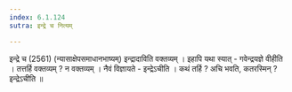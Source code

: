 ```yaml
---
index: 6.1.124
sutra: इन्द्रे च नित्यम्

---
```

 इन्द्रे च (2561) (न्यासाक्षेपसमाधानभाष्यम्) इन्द्रादाविति वक्तव्यम् । इहापि यथा स्यात्  -  गवेन्द्रयज्ञे वीहीति । तत्तर्हि वक्तव्यम् ? न वक्तव्यम् । नैवं विज्ञायते  -  इन्द्रेऽचीति । कथं तर्हि ? अचि भवति, कतरस्मिन् ? इन्द्रेऽचीति ॥ 